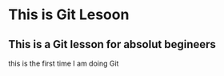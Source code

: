 # This is Git Lesoon
## This is a Git lesson for absolut begineers
this is the first time I am doing Git